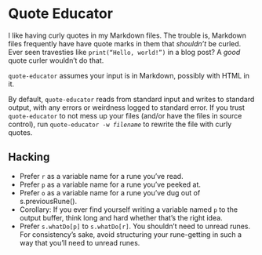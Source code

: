 # Quote Educator

I like having curly quotes in my Markdown files. The trouble is, Markdown files frequently have have quote marks in them that _shouldn’t_ be curled. Ever seen travesties like `print(“Hello, world!”)` in a blog post? A _good_ quote curler wouldn’t do that.

`quote-educator` assumes your input is in Markdown, possibly with HTML in it.

By default, `quote-educator` reads from standard input and writes to standard output, with any errors or weirdness logged to standard error. If you trust `quote-educator` to not mess up your files (and/or have the files in source control), run <code>quote-educator -w <var>filename</var></code> to rewrite the file with curly quotes.

## Hacking

- Prefer `r` as a variable name for a rune you’ve read.
- Prefer `p` as a variable name for a rune you’ve peeked at.
- Prefer `o` as a variable name for a rune you’ve dug out of s.previousRune().
- Corollary: If you ever find yourself writing a variable named `p` to the output buffer, think long and hard whether that’s the right idea.
- Prefer `s.whatDo[p]` to `s.whatDo[r]`. You shouldn’t need to unread runes. For consistency’s sake, avoid structuring your rune-getting in such a way that you’ll need to unread runes.

